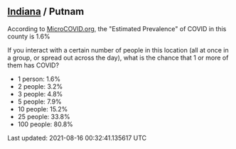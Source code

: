 
## [Indiana](/united-states/indiana) / Putnam

According to [MicroCOVID.org](http://microcovid.org),
the "Estimated Prevalence" of COVID in this county is 1.6%

If you interact with a certain number of people in this location
(all at once in a group, or spread out across the day), what is the chance that
1 or more of them has COVID?

- 1 person: 1.6%
- 2 people: 3.2%
- 3 people: 4.8%
- 5 people: 7.9%
- 10 people: 15.2%
- 25 people: 33.8%
- 100 people: 80.8%

Last updated: 2021-08-16 00:32:41.135617 UTC
